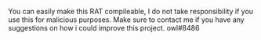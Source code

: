 You can easily make this RAT compileable,
I do not take responsibility if you use this for malicious purposes.
Make sure to contact me if you have any suggestions on how i could improve this project.
owl#8486
